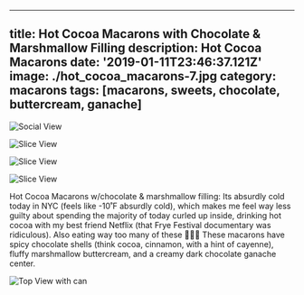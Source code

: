 ---
title: Hot Cocoa Macarons with Chocolate & Marshmallow Filling
description: Hot Cocoa Macarons
date: '2019-01-11T23:46:37.121Z'
image: ./hot_cocoa_macarons-7.jpg
category: macarons
tags: [macarons, sweets, chocolate, buttercream, ganache]
------

![Social View](./hot_cocoa_macarons-7.jpg)

![Slice View](./hot_cocoa_macarons-14.jpg)

![Slice View](./hot_cocoa_macarons-11.jpg)

![Slice View](./hot_cocoa_macarons-2.jpg)

<div class="body-text">

Hot Cocoa Macarons w/chocolate & marshmallow filling: Its absurdly cold today in NYC (feels like -10˚F absurdly cold), which makes me feel way less guilty about spending the majority of today curled up inside, drinking hot cocoa with my best friend Netflix (that Frye Festival documentary was ridiculous). Also eating way too many of these 💁🏼‍♀️ These macarons have spicy chocolate shells (think cocoa, cinnamon, with a hint of cayenne), fluffy marshmallow buttercream, and a creamy dark chocolate ganache center. 
 
</div>

![Top View with can](./hot_cocoa_macarons-9.jpg)